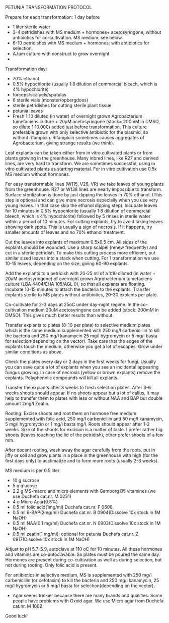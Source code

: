 
PETUNIA TRANSFORMATION PROTOCOL 

Prepare for each transformation: 
1 day before
-	1 liter sterile water
-	3-4 petridishes with MS medium + hormones+ acetosyringone; without antibiotics for co-cultivation.  MS medium: see below.
-	6-10 petridishes with MS medium + hormones; with antibiotics for selection.
-	A.tum culture with construct to grow overnight
-	
Transformation day:
-	70% ethanol
-	0.5% hypochlorite (usually 1:8 dilution of commercial bleech, which is 4% hypochlorite)
-	forceps/scalpels/spatulas
-	6 sterile vials (monster/opbergdoos)
-	sterile petridishes for cutting sterile plant tissue
-	petunia leaves
-	Fresh 1:10 diluted (in water) of overnight grown Agrobacterium tumefaciens culture + 20µM acetosyringone (stock= 200mM in DMSO, so dilute 1:10.000) added just before transformation. This culture preferable grown with only selective antibiotic for the plasmid, so without rifampicin. Rifampicin sometimes causes aggregates of Agrobacterium, giving strange results (we think).

Leaf explants can be taken either from in vitro cultivated plants or from plants growing in the greenhouse. Many inbred lines, like R27 and derived lines, are very hard to transform. We are sometimes successful, using in vitro cultivated plants as starting material. For in vitro cultivation use 0.5x MS medium without hormones. 

For easy transformable lines (W115, V26, VR) we take leaves of young plants from the greenhouse.  R27 or W138 lines are nearly impossible to transform.
Surface sterilization is done by just dipping the leaves in 70% ethanol. (This step is optional and can give more necrosis especially when you use very young leaves. In that case skip the ethanol dipping step).
Incubate leaves for 10 minutes in 0.5% hypochlorite (usually 1:8 dilution of commercial bleech, which is 4% hypochlorite) followed by 5 rinses in sterile water within a period of 10 minutes. For cutting explants, try to avoid taking leaves showing dark spots. This is usually a sign of necrosis. If it happens, try smaller amounts of leaves and no 70% ethanol treatment.

Cut the leaves into explants of maximum 0.5x0.5 cm. All sides of the explants should be wounded. Use a sharp scalpel (renew frequently) and cut in a sterile petridish. To make this cutting process more efficient, put similar sized leaves into a stack when cutting. For 1 transformation we use 10-15 leaves, depending on the size, giving 60-90 explants.

Add the explants to a petridish with 20-25 ml of a 1:10 diluted (in water + 20uM acetosyringone) of overnight grown Agrobacterium tumefaciens culture (LBA 4404/EHA 105/AGL 0), so that all explants are floating. Incubate 10-15 minutes to attach the bacteria to the explants.
Transfer explants sterile to MS plates without antibiotics, 20-30 explants per plate.

Co-cultivate for 2-3 days at 25oC under day-night regime.
In the co-cultivation medium 20uM acetosyringone can be added (stock: 200mM in DMSO). This gives much better results than without.

Transfer explants to plates (8-10 per plate) to selective medium plates which is the same medium supplemented with 250 mg/l carbenicillin  to kill the bacteria and 250 mg/l kanamycin  25 mg/l hygromycin or 5 mg/l basta for selection(depending on the vector).
Take care that the edges of the explants touch the medium, otherwise you get a lot of escapes. Grow under similar conditions as above.

Check the plates every day or 2 days in the first weeks for fungi. Usually you can save quite a lot of explants when you see an incidental appearing fungus growing.
In case of necrosis (yellow or brown explants) remove the explants. Polyphenolic compounds will kill all explants.

Transfer the explants after 3 weeks to fresh selection plates. After 3-6 weeks shoots should appear. If no shoots appear but a lot of callus, it may help to transfer them to plates with less or without NAA and BAP but double amount 2mg/l Zeatin. 


Rooting:
Excise shoots and root them on hormone free medium supplemented with folic acid, 
250 mg/l carbenicillin and 50 mg/l kanamycin, 5 mg/l hygromycin or 1 mg/l basta mg/l. Roots should appear after 1-2 weeks. Size of the shoots for excision is a matter of taste. I prefer rather big shoots (leaves touching the lid of the petridish), other prefer shoots of a few mm.

After decent rooting, wash away the agar carefully from the roots, put in jiffy or soil and grow plants in a place in the greenhouse with high (for the first days only) to acclimatize and to form more roots (usually 2-3 weeks).

MS medium is per 0.5 liter:
- 10 g sucrose
- 5 g glucose
- 2.2 g MS-macro and micro elements with Gamborg B5 vitamines (we use Duchefa cat.nr. M 0231)
- 4 g Micro Agar(0.8%)
- 0.5 ml folic acid(1mg/ml) Duchefa cat.nr. F 0608.
- 0.5 ml 6-BAP(2mg/ml) Duchefa cat.nr. B 0904(Dissolve 10x stock in 1M NaOH)
- 0.5 ml NAA(0.1 mg/ml) Duchefa cat.nr. N 0903(Dissolve 10x stock in 1M NaOH)
- 0.5 ml zeatin(1 mg/ml); optional for petunia Duchefa cat.nr. Z 0917(Dissolve 10x stock in 1M NaOH)


Adjust to pH 5.7-5.9, autoclave at 110 oC for 10 minutes. All these hormones and vitamins are co-autoclavable. So plates must be poured the same day. 
Hormones are present during co-cultivation as well as during selection, but not during rooting. Only folic acid is present.

For antibiotics in selective medium, MS is supplemented with 250 mg/l carbenicillin (or cefotaxim) to kill the bacteria and 250 mg/l kanamycin, 25 mg/l hygromycin or 5 mg/l basta for selection(depending on the vector).

* Agar seems trickier because there are many brands and qualities. Some people have problems with Oxoid agar. We use Micro agar from Duchefa cat.nr. M 1002


Good luck!
